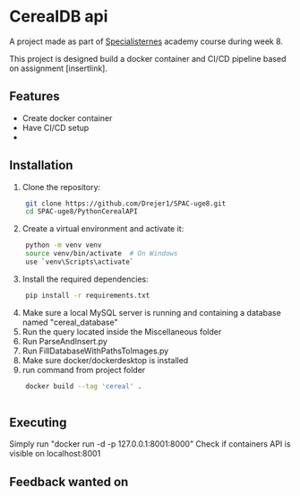 
# CerealDB api 

A project made as part of [Specialisternes](https://dk.specialisterne.com/) academy course during week 8.

This project is designed build a docker container and CI/CD pipeline based on assignment [insertlink].




## Features


- Create docker container
- Have CI/CD setup
- 
## Installation

1. Clone the repository:
```bash
    git clone https://github.com/Drejer1/SPAC-uge8.git
    cd SPAC-uge8/PythonCerealAPI
```
2. Create a virtual environment and activate it:
```bash
    python -m venv venv 
    source venv/bin/activate  # On Windows 
    use `venv\Scripts\activate`
```
3. Install the required dependencies:
```bash
    pip install -r requirements.txt
```
4. Make sure a local MySQL server is running and containing a database named "cereal_database"
5. Run the query located inside the Miscellaneous folder
6. Run ParseAndInsert.py
7. Run FillDatabaseWithPathsToImages.py
8. Make sure docker/dockerdesktop is installed
9. run command from project folder
```bash
    docker build --tag 'cereal' .
    
```

## Executing
Simply run "docker run -d -p 127.0.0.1:8001:8000"
Check if containers API is visible on localhost:8001


## Feedback wanted on

